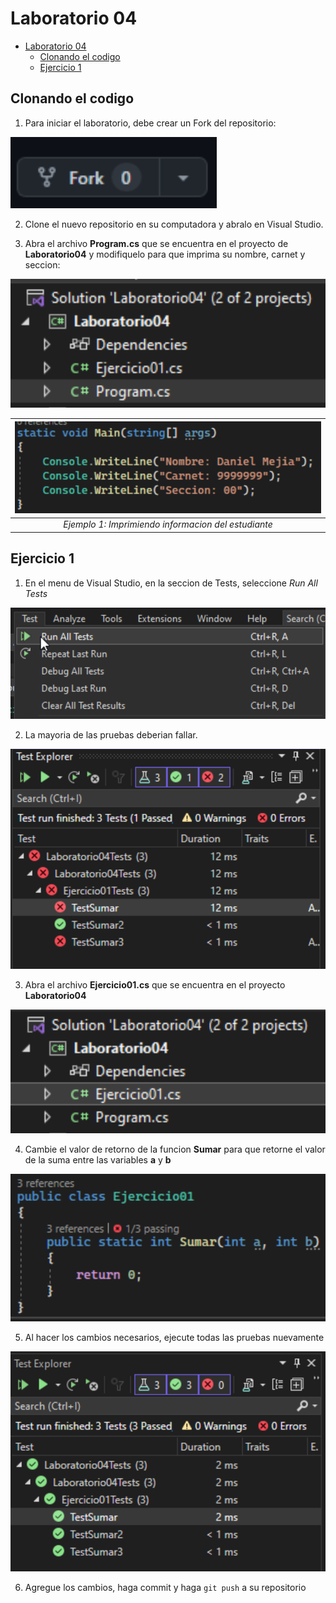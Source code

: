 # Laboratorio 04

- [Laboratorio 04](#laboratorio-04)
  * [Clonando el codigo](#clonando-el-codigo)
  * [Ejercicio 1](#ejercicio-1)

## Clonando el codigo

1. Para iniciar el laboratorio, debe crear un Fork del repositorio:

![fork button](images/fork.png)

2. Clone el nuevo repositorio en su computadora y abralo en Visual Studio.

3. Abra el archivo **Program.cs** que se encuentra en el proyecto de **Laboratorio04** y modifiquelo para que imprima su nombre, carnet y seccion:

![Program](images/Program.png)

| ![Ejemplo de informacion del estudiante](images/NameExample.png) |
|:--:|
| *Ejemplo 1: Imprimiendo informacion del estudiante* |

## Ejercicio 1

1. En el menu de Visual Studio, en la seccion de Tests, seleccione *Run All Tests*

![Ejecutar Pruebas](images/RunTests.png)

2. La mayoria de las pruebas deberian fallar.

![Pruebas fallidas](images/FailedTests.png)

3. Abra el archivo **Ejercicio01.cs** que se encuentra en el proyecto **Laboratorio04**

![Ejercicio 01](images/Ejercicio01.png)

4. Cambie el valor de retorno de la funcion **Sumar** para que retorne el valor de la suma entre las variables **a** y **b**

![Funcion Sumar](images/SumFunction.png)

5. Al hacer los cambios necesarios, ejecute todas las pruebas nuevamente

![Pruebas exitosas](images/SuccessfulTests.png)

6. Agregue los cambios, haga commit y haga `git push` a su repositorio
